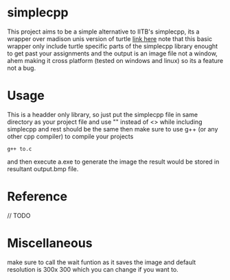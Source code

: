 # simplecpp
This project aims to be a simple alternative to IITB's simplecpp, its a wrapper over madison unis version of turtle [link here](https://w3.cs.jmu.edu/lam2mo/cs240_2015_08/turtle.html)
note that this basic wrapper only include turtle specific parts of the simplecpp library enought to get past your assignments and the output is an image file not a window, ahem making it cross platform (tested on windows and linux) so its a feature  not a bug.

# Usage
This is a headder only library, so just put the simplecpp file in same directory as your project file and use "" instead of <> while including simplecpp and rest should be the same
then make sure to use g++ (or any other cpp compiler) to compile your projects 
```
g++ to.c
```
and then execute a.exe to generate the image the result would be stored in resultant output.bmp file.

# Reference
// TODO

# Miscellaneous
make sure to call the wait funtion as it saves the image and default resolution is 300x 300 which you can change if you want to.
